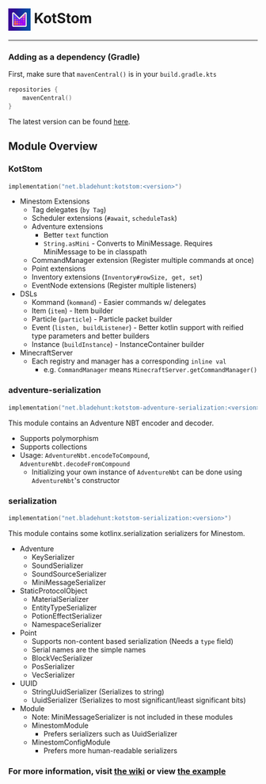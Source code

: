 # <img alt="logo" width="45" align="center" src=".github/assets/logo.png" /> KotStom

---

### Adding as a dependency (Gradle)

First, make sure that `mavenCentral()` is in your `build.gradle.kts`

```kotlin
repositories {
    mavenCentral()
}
```

The latest version can be found [here](https://github.com/bladehuntmc/KotStom/releases).

## Module Overview

### KotStom

```kotlin
implementation("net.bladehunt:kotstom:<version>")
```

- Minestom Extensions
    - Tag delegates (`by Tag`)
    - Scheduler extensions (`#await`, `scheduleTask`)
    - Adventure extensions
        - Better `text` function
        - `String.asMini` - Converts to MiniMessage. Requires MiniMessage to be in classpath
    - CommandManager extension (Register multiple commands at once)
    - Point extensions
    - Inventory extensions (`Inventory#rowSize, get, set`)
    - EventNode extensions (Register multiple listeners)
- DSLs
    - Kommand (`kommand`) - Easier commands w/ delegates
    - Item (`item`) - Item builder
    - Particle (`particle`) - Particle packet builder
    - Event (`listen, buildListener`) - Better kotlin support with reified type parameters and better builders
    - Instance (`buildInstance`) - InstanceContainer builder
- MinecraftServer
    - Each registry and manager has a corresponding `inline val`
        - e.g. `CommandManager` means `MinecraftServer.getCommandManager()`

### adventure-serialization

```kotlin
implementation("net.bladehunt:kotstom-adventure-serialization:<version>")
```

This module contains an Adventure NBT encoder and decoder.

- Supports polymorphism
- Supports collections
- Usage: `AdventureNbt.encodeToCompound`, `AdventureNbt.decodeFromCompound`
    - Initializing your own instance of `AdventureNbt` can be done using `AdventureNbt`'s constructor

### serialization

```kotlin
implementation("net.bladehunt:kotstom-serialization:<version>")
```

This module contains some kotlinx.serialization serializers for Minestom.

- Adventure
    - KeySerializer
    - SoundSerializer
    - SoundSourceSerializer
    - MiniMessageSerializer
- StaticProtocolObject
    - MaterialSerializer
    - EntityTypeSerializer
    - PotionEffectSerializer
    - NamespaceSerializer
- Point
    - Supports non-content based serialization (Needs a `type` field)
    - Serial names are the simple names
    - BlockVecSerializer
    - PosSerializer
    - VecSerializer
- UUID
    - StringUuidSerializer (Serializes to string)
    - UuidSerializer (Serializes to most significant/least significant bits)
- Module
    - Note: MiniMessageSerializer is not included in these modules
    - MinestomModule
        - Prefers serializers such as UuidSerializer
    - MinestomConfigModule
        - Prefers more human-readable serializers

### For more information, visit [the wiki](https://www.bladehunt.net/developers/kotstom) or view [the example](example/src/main/kotlin)
